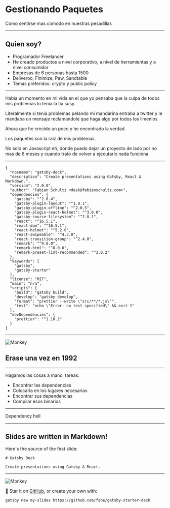 # Gestionando Paquetes

Como sentirse mas comodo en nuestras pesadillas

---

## Quien soy?

* Programador Freelancer
* He creado productos a nivel corporativo, a nivel de herramientas y a nivel consumidor
* Empresas de 6 personas hasta 1500
* Deliveroo, Finimize, Paw, Sandtable
* Temas preferidos: crypto y public policy

---

Habia un momento en mi vida en el que yo pensaba que la culpa de todos mis problemas lo tenia la tia susy.

Literalmente si tenia problemas pelando mi mandarina entraba a twitter y le mandaba un mensaje reclamandole que
haga algo por todos los limenios

Ahora que he crecido un poco y he encontrado la verdad.

Los paquetes son la raiz de mis problemas.

No solo en Javascript eh, donde puedo dejar un proyecto de lado por no mas de 6 meses y cuando trato de volver a ejecutarlo
nada funciona

---

```
{
  "nosname": "gatsby-deck",
  "description": "Create presentations using Gatsby, React & Markdown.",
  "version": "2.0.0",
  "author": "Fabian Schultz <desk@fabianschultz.com>",
  "dependencies": {
    "gatsby": "^2.0.4",
    "gatsby-plugin-layout": "^1.0.1",
    "gatsby-plugin-offline": "^2.0.5",
    "gatsby-plugin-react-helmet": "^3.0.0",
    "gatsby-source-filesystem": "^2.0.1",
    "react": "^16.5.1",
    "react-dom": "^16.5.1",
    "react-helmet": "^5.2.0",
    "react-swipeable": "^4.3.0",
    "react-transition-group": "^2.4.0",
    "remark": "^9.0.0",
    "remark-html": "^8.0.0",
    "remark-preset-lint-recommended": "^3.0.2"
  },
  "keywords": [
    "gatsby",
    "gatsby-starter"
  ],
  "license": "MIT",
  "main": "n/a",
  "scripts": {
    "build": "gatsby build",
    "develop": "gatsby develop",
    "format": "prettier --write \"src/**/*.js\"",
    "test": "echo \"Error: no test specified\" && exit 1"
  },
  "devDependencies": {
    "prettier": "^1.10.2"
  }
}
```

---

![Monkey](https://media.giphy.com/media/eRq5cCB58lBF6/giphy.gif)
## Erase una vez en 1992

---

Hagamos las cosas a mano, tareas:

* Encontrar las dependencias
* Colocarla en los lugares necesarios
* Encontrar sus dependencias
* Compilar esos binarios

---

Dependency hell

---

## Slides are written in Markdown!

Here's the source of the first slide:

    # Gatsby Deck

    Create presentations using Gatsby & React.

---

![Monkey](//i.imgur.com/PnbINJ6.gif)

🌟 Star it on [GitHub](//github.com/fabe/gatsby-deck),
or create your own with:

    gatsby new my-slides https://github.com/fabe/gatsby-starter-deck
